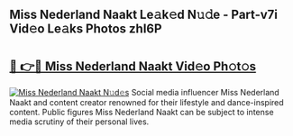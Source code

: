 ## Miss Nederland Naakt Le𝚊k𝚎d N𝚞𝚍e - Part-v7i Vid𝚎o Le𝚊ks Photos zhI6P

# <h2><a href="http://fba723.evod.top/?m=Miss+Nederland+Naakt">🔗 👉🔴 Miss Nederland Naakt Vid𝚎o Ph𝚘t𝚘s</a></h2>

[![Miss Nederland Naakt N𝚞d𝚎s](https://i.imgur.com/8V9OHl7.gif)](http://fba723.evod.top/?m=Miss+Nederland+Naakt)
Social media influencer Miss Nederland Naakt and content creator renowned for their lifestyle and dance-inspired content. Public figures Miss Nederland Naakt can be subject to intense media scrutiny of their personal lives. 
